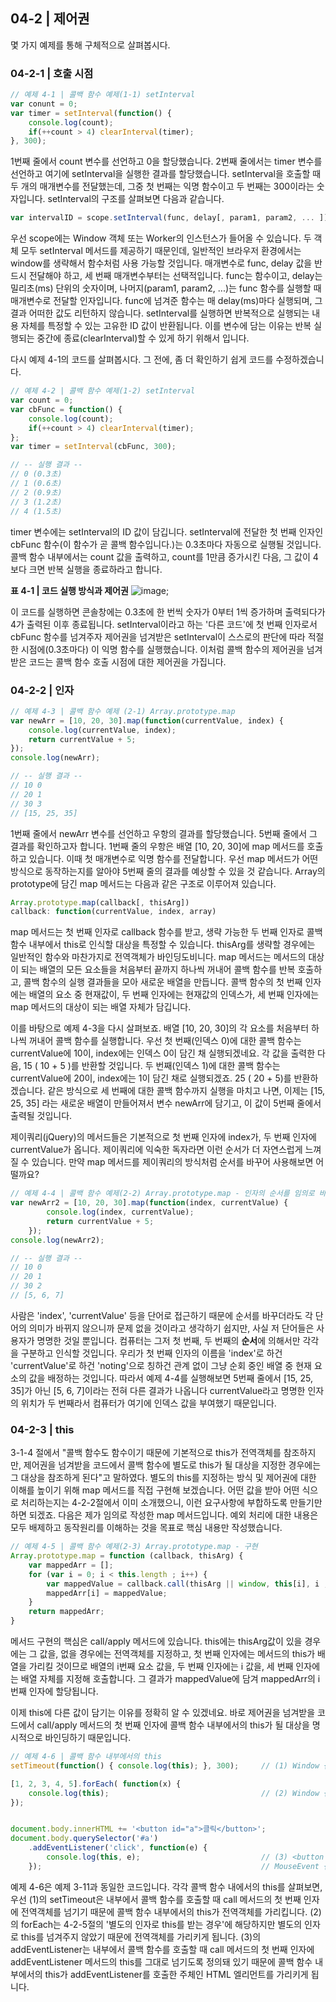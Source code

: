 04-2 | 제어권
---
몇 가지 예제를 통해 구체적으로 살펴봅시다.

### 04-2-1 | 호출 시점
```javascript
// 예제 4-1 | 콜백 함수 예제(1-1) setInterval
var conunt = 0;
var timer = setInterval(function() {
    console.log(count);
    if(++count > 4) clearInterval(timer);
}, 300);
```

1번째 줄에서 count 변수를 선언하고 0을 할당했습니다. 2번째 줄에서는 timer 변수를 선언하고 여기에 setInterval을 실행한 결과를 할당했습니다. 
setInterval을 호출할 때 두 개의 매개변수를 전달했는데, 그중 첫 번째는 익명 함수이고 두 번째는 300이라는 숫자입니다. setInterval의 구조를 살펴보면 다음과 같습니다.

```javascript
var intervalID = scope.setInterval(func, delay[, param1, param2, ... ]);
```
우선 scope에는 Window 객체 또는 Worker의 인스턴스가 들어올 수 있습니다. 두 객체 모두 setInterval 메서드를 제공하기 때문인데, 일반적인 브라우저 환경에서는 window를 생략해서 함수처럼 사용 가능할 것입니다. 매개변수로 func, delay 값을 반드시 전달해야 하고, 세 번째 매개변수부터는 선택적입니다. func는 함수이고, delay는 밀리초(ms) 단위의 숫자이며, 나머지(param1, param2, ...)는 func 함수를 실행할 때 매개변수로 전달할 인자입니다.
func에 넘겨준 함수는 매 delay(ms)마다 실행되며, 그 결과 어떠한 값도 리턴하지 않습니다. setInterval를 실행하면 반복적으로 실행되는 내용 자체를 특정할 수 있는 고유한 ID 값이 반환됩니다. 이를 변수에 담는 이유는 반복 실행되는 중간에 종료(clearInterval)할 수 있게 하기 위해서 입니다.

다시 예제 4-1의 코드를 살펴봅시다. 그 전에, 좀 더 확인하기 쉽게 코드를 수정하겠습니다.
```javascript
// 예제 4-2 | 콜백 함수 예제(1-2) setInterval
var count = 0;
var cbFunc = function() {
    console.log(count);
    if(++count > 4) clearInterval(timer);
};
var timer = setInterval(cbFunc, 300);

// -- 실행 결과 --
// 0 (0.3초)
// 1 (0.6초)
// 2 (0.9초)
// 3 (1.2초)
// 4 (1.5초)
```

timer 변수에는 setInterval의 ID 값이 담깁니다. setInterval에 전달한 첫 번째 인자인 cbFunc 함수(이 함수가 곧 콜백 함수입니다.)는 0.3초마다 자동으로 실행될 것입니다. 콜백 함수 내부에서는 count 값을 출력하고, count를 1만큼 증가시킨 다음, 그 값이 4보다 크면 반복 실행을 종료하라고 합니다.

**표 4-1 | 코드 실행 방식과 제어권**
![image](../image/표4-1.png);

이 코드를 실행하면 콘솔창에는 0.3초에 한 번씩 숫자가 0부터 1씩 증가하며 출력되다가 4가 출력된 이후 종료됩니다. setInterval이라고 하는 '다른 코드'에 첫 번째 인자로서 cbFunc 함수를 넘겨주자 제어권을 넘겨받은 setInterval이 스스로의 판단에 따라 적절한 시점에(0.3초마다) 이 익명 함수를 실행했습니다. 이처럼 콜백 함수의 제어권을 넘겨받은 코드는 콜백 함수 호출 시점에 대한 제어권을 가집니다.

### 04-2-2 | 인자
```javascript
// 예제 4-3 | 콜백 함수 예제 (2-1) Array.prototype.map
var newArr = [10, 20, 30].map(function(currentValue, index) {
    console.log(currentValue, index);
    return currentValue + 5;
});
console.log(newArr);

// -- 실행 결과 --
// 10 0
// 20 1
// 30 3
// [15, 25, 35]
```

1번째 줄에서 newArr 변수를 선언하고 우항의 결과를 할당했습니다. 5번째 줄에서 그 결과를 확인하고자 합니다.
1번째 줄의 우항은 배열 [10, 20, 30]에 map 메서드를 호출하고 있습니다. 이때 첫 매개변수로 익명 함수를 전달합니다. 우선 map 메서드가 어떤 방식으로 동작하는지를 알아야 5번째 줄의 결과를 예상할 수 있을 것 같습니다. Array의 prototype에 담긴 map 메서드는 다음과 같은 구조로 이루어져 있습니다.

```javascript
Array.prototype.map(callback[, thisArg])
callback: function(currentValue, index, array)
```

map 메서드는 첫 번째 인자로 callback 함수를 받고, 생략 가능한 두 번째 인자로 콜백 함수 내부에서 this로 인식할 대상을 특정할 수 있습니다. thisArg를 생략할 경우에는 일반적인 함수와 마찬가지로 전역객체가 바인딩도비니다. map 메서드는 메서드의 대상이 되는 배열의 모든 요소들을 처음부터 끝까지 하나씩 꺼내어 콜백 함수를 반복 호출하고, 콜백 함수의 실행 결과들을 모아 새로운 배열을 만듭니다.
콜백 함수의 첫 번째 인자에는 배열의 요소 중 현재값이, 두 번째 인자에는 현재값의 인덱스가, 세 번째 인자에는 map 메서드의 대상이 되는 배열 자체가 담깁니다.

이를 바탕으로 예제 4-3을 다시 살펴보죠. 배열 [10, 20, 30]의 각 요소를 처음부터 하나씩 꺼내어 콜백 함수를 실행합니다. 우선 첫 번째(인덱스 0)에 대한 콜백 함수는 currentValue에 10이, index에는 인덱스 0이 담긴 채 실행되겠네요. 각 값을 출력한 다음, 15 ( 10 + 5 )를 반환할 것입니다.
두 번째(인덱스 1)에 대한 콜백 함수는 currentValue에 20이, index에는 1이 담긴 채로 실행되겠죠. 25 ( 20 + 5)를 반환하겠습니다. 같은 방식으로 세 번째에 대한 콜백 함수까지 실행을 마치고 나면, 이제는 [15, 25, 35] 라는 새로운 배열이 만들어져서 변수 newArr에 담기고, 이 값이 5번째 줄에서 출력될 것입니다.

제이쿼리(jQuery)의 메서드들은 기본적으로 첫 번째 인자에 index가, 두 번째 인자에 currentValue가 옵니다. 제이쿼리에 익숙한 독자라면 이런 순서가 더 자연스럽게 느껴질 수 있습니다. 만약 map 메서드를 제이쿼리의 방식처럼 순서를 바꾸어 사용해보면 어떨까요?

```javascript
// 예제 4-4 | 콜백 함수 예제(2-2) Array.prototype.map - 인자의 순서를 임의로 바꾸어 사용한 경우
var newArr2 = [10, 20, 30].map(function(index, currentValue) {
        console.log(index, currentValue);
        return currentValue + 5;
    });
console.log(newArr2);

// -- 실행 결과 --
// 10 0
// 20 1
// 30 2
// [5, 6, 7]
```

사람은 'index', 'currentValue' 등을 단어로 접근하기 때문에 순서를 바꾸더라도 각 단어의 의미가 바뀌지 않으니까 문제 없을 것이라고 생각하기 쉽지만, 사실 저 단어들은 사용자가 명명한 것일 뿐입니다.
컴퓨터는 그저 첫 번째, 두 번째의 **순서**에 의해서만 각각을 구분하고 인식할 것입니다.
우리가 첫 번째 인자의 이름을 'index'로 하건 'currentValue'로 하건 'noting'으로 칭하건 관계 없이 그냥 순회 중인 배열 중 현재 요소의 값을 배정하는 것입니다.
따라서 예제 4-4를 실행해보면 5번째 줄에서 [15, 25, 35]가 아닌 [5, 6, 7]이라는 전혀 다른 결과가 나옵니다
currentValue라고 명명한 인자의 위치가 두 번째라서 컴퓨터가 여기에 인덱스 값을 부여했기 때문입니다.

### 04-2-3 | this
3-1-4 절에서 "콜백 함수도 함수이기 때문에 기본적으로 this가 전역객체를 참조하지만, 제어권을 넘겨받을 코드에서 콜백 함수에 별도로 this가 될 대상을 지정한 경우에는 그 대상을 참조하게 된다"고 말하였다. 별도의 this를 지정하는 방식 및 제어권에 대한 이해를 높이기 위해 map 메서드를 직접 구현해 보겠습니다.
어떤 값을 받아 어떤 식으로 처리하는지는 4-2-2절에서 이미 소개했으니, 이런 요구사항에 부합하도록 만들기만 하면 되겠죠. 다음은 제가 임의로 작성한 map 메서드입니다. 예외 처리에 대한 내용은 모두 배제하고 동작원리를 이해하는 것을 목표로 핵심 내용만 작성했습니다.

```javascript
// 예제 4-5 | 콜백 함수 예제(2-3) Array.prototype.map - 구현
Array.prototype.map = function (callback, thisArg) {
    var mappedArr = [];
    for (var i = 0; i < this.length ; i++) {
        var mappedValue = callback.call(thisArg || window, this[i], i , this);
        mappedArr[i] = mappedValue;
    }
    return mappedArr;
}
```
메서드 구현의 핵심은 call/apply 메서드에 있습니다. this에는 thisArg값이 있을 경우에는 그 값을, 없을 경우에는 전역객체를 지정하고, 첫 번째 인자에는 메서드의 this가 배열을 가리킬 것이므로 배열의 i번째 요소 값을, 두 번째 인자에는 i 값을, 세 번째 인자에는 배열 자체를 지정해 호출합니다.
그 결과가 mappedValue에 담겨 mappedArr의 i번째 인자에 할당됩니다.

이제 this에 다른 값이 담기는 이유를 정확히 알 수 있겠네요. 바로 제어권을 넘겨받을 코드에서 call/apply 메서드의 첫 번째 인자에 콜백 함수 내부에서의 this가 될 대상을 명시적으로 바인딩하기 때문입니다.

```javascript
// 예제 4-6 | 콜백 함수 내부에서의 this
setTimeout(function() { console.log(this); }, 300);     // (1) Window { ... }

[1, 2, 3, 4, 5].forEach( function(x) {
    console.log(this);                                  // (2) Window { ... }
});


document.body.innerHTML += '<button id="a">클릭</button>';
document.body.querySelector('#a')
    .addEventListener('click', function(e) {
        console.log(this, e);                           // (3) <button id="a">클릭</button>
    });                                                 // MouseEvent { isTrusted: true, ... }
```

예제 4-6은 예제 3-11과 동일한 코드입니다. 각각 콜백 함수 내에서의 this를 살펴보면, 우선 (1)의 setTimeout은 내부에서 콜백 함수를 호출할 때 call 메서드의 첫 번째 인자에 전역객체를 넘기기 때문에 콜백 함수 내부에서의 this가 전역객체를 가리킵니다.
(2)의 forEach는 4-2-5절의 '별도의 인자로 this를 받는 경우'에 해당하지만 별도의 인자로 this를 넘겨주지 않았기 때문에 전역객체를 가리키게 됩니다. (3)의 addEventListener는 내부에서 콜백 함수를 호출할 때 call 메서드의 첫 번째 인자에 addEventListener 메서드의 this를 그대로 넘기도록 정의돼 있기 때문에 콜백 함수 내부에서의 this가 addEventListener를 호출한 주체인 HTML 엘리먼트를 가리키게 됩니다.



